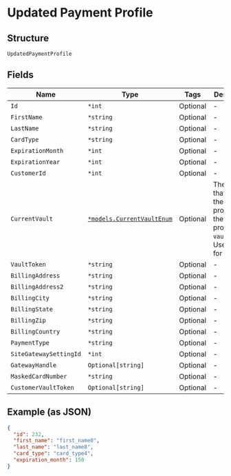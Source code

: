 
# Updated Payment Profile

## Structure

`UpdatedPaymentProfile`

## Fields

| Name | Type | Tags | Description |
|  --- | --- | --- | --- |
| `Id` | `*int` | Optional | - |
| `FirstName` | `*string` | Optional | - |
| `LastName` | `*string` | Optional | - |
| `CardType` | `*string` | Optional | - |
| `ExpirationMonth` | `*int` | Optional | - |
| `ExpirationYear` | `*int` | Optional | - |
| `CustomerId` | `*int` | Optional | - |
| `CurrentVault` | [`*models.CurrentVaultEnum`](current-vault-enum.md) | Optional | The vault that stores the payment profile with the provided `vault_token`. Use `bogus` for testing. |
| `VaultToken` | `*string` | Optional | - |
| `BillingAddress` | `*string` | Optional | - |
| `BillingAddress2` | `*string` | Optional | - |
| `BillingCity` | `*string` | Optional | - |
| `BillingState` | `*string` | Optional | - |
| `BillingZip` | `*string` | Optional | - |
| `BillingCountry` | `*string` | Optional | - |
| `PaymentType` | `*string` | Optional | - |
| `SiteGatewaySettingId` | `*int` | Optional | - |
| `GatewayHandle` | `Optional[string]` | Optional | - |
| `MaskedCardNumber` | `*string` | Optional | - |
| `CustomerVaultToken` | `Optional[string]` | Optional | - |

## Example (as JSON)

```json
{
  "id": 232,
  "first_name": "first_name0",
  "last_name": "last_name8",
  "card_type": "card_type4",
  "expiration_month": 150
}
```

